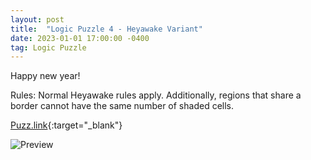 ```yaml
---
layout: post
title:  "Logic Puzzle 4 - Heyawake Variant"
date: 2023-01-01 17:00:00 -0400
tag: Logic Puzzle
---
```

Happy new year! 

Rules: Normal Heyawake rules apply. Additionally, regions that share a border cannot have the same number of shaded cells.

[Puzz.link](https://puzz.link/p?heyawake/v:/10/11/6md9aultbil5daqklpbi0evi811ge21ju00epg01h2l0i2g3o){:target="_blank"}

![Preview](https://puzz.link/pv?frame=5&heyawake/v:/10/11/6md9aultbil5daqklpbi0evi811ge21ju00epg01h2l0i2g3o)